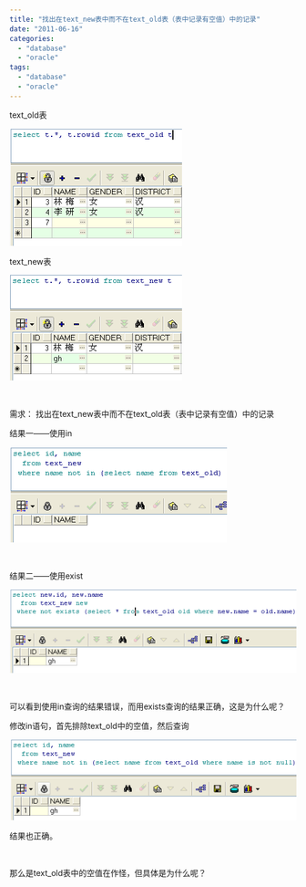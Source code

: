 ```yaml
---
title: "找出在text_new表中而不在text_old表（表中记录有空值）中的记录"
date: "2011-06-16"
categories: 
  - "database"
  - "oracle"
tags: 
  - "database"
  - "oracle"
---
```


text\_old表

[![](images/old.png "old")](https://www.zhouzhengxi.com/wordpress/wp-content/uploads/2011/06/old.png)

text\_new表

[![](images/new.png "new")](https://www.zhouzhengxi.com/wordpress/wp-content/uploads/2011/06/new.png) [](https://www.zhouzhengxi.com/wordpress/wp-content/uploads/2011/06/update-in.png)[](https://www.zhouzhengxi.com/wordpress/wp-content/uploads/2011/06/update-in.png) 

 

需求： 找出在text\_new表中而不在text\_old表（表中记录有空值）中的记录

结果一——使用in

[![](images/in.png "in")](https://www.zhouzhengxi.com/wordpress/wp-content/uploads/2011/06/in.png)

 

结果二——使用exist

[![](images/exists.png "exists")](https://www.zhouzhengxi.com/wordpress/wp-content/uploads/2011/06/exists.png)

 

可以看到使用in查询的结果错误，而用exists查询的结果正确，这是为什么呢？

修改in语句，首先排除text\_old中的空值，然后查询

[![](images/update-in.png "update in")](https://www.zhouzhengxi.com/wordpress/wp-content/uploads/2011/06/update-in.png)

结果也正确。

 

那么是text\_old表中的空值在作怪，但具体是为什么呢？
